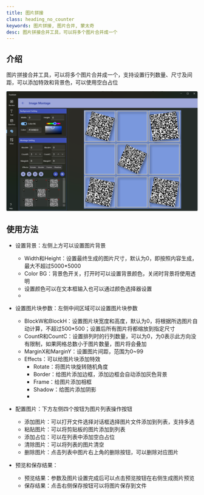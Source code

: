 ```yaml
---
title: 图片拼接
class: heading_no_counter
keywords: 图片拼接, 图片合并, 蒙太奇
desc: 图片拼接合并工具，可以将多个图片合并成一个
---
```


## 介绍
图片拼接合并工具，可以将多个图片合并成一个，支持设置行列数量、尺寸及间距，可以添加特效和背景色，可以使用空白占位

![](../../assets/images/ToolsSet/TSMImgMontage.png)

## 使用方法

* 设置背景：左侧上方可以设置图片背景
  * Width和Height：设置最终生成的图片尺寸，默认为0，即按照内容生成，最大不超过5000*5000
  * Color BG：背景色开关，打开时可以设置背景颜色，关闭时背景将使用透明
  * 设置颜色可以在文本框输入也可以通过颜色选择器设置
  * 
* 设置图片块参数：左侧中间区域可以设置图片块参数
  * BlockW和BlockH：设置图片块宽度和高度，默认为0，将根据所选图片自动计算，不超过500*500；设置后所有图片将都缩放到指定尺寸
  * CountR和CountC：设置排列时的行列数量，可以为0，为0表示此方向没有限制，如果网格总数小于图片数量，图片将会叠加
  * MarginX和MarginY：设置图片间距，范围为0~99
  * Effects：可以给图片块添加特效
    * Rotate：将图片块旋转随机角度
    * Border：给图片添加边框，添加边框会自动添加灰色背景
    * Frame：给图片添加相框
    * Shadow：给图片添加阴影 
    * 
* 配置图片：下方左侧四个按钮为图片列表操作按钮
  * 添加图片：可以打开文件选择对话框选择图片文件添加到列表，支持多选
  * 粘贴图片：可以将剪贴板的图片添加到列表
  * 添加占位：可以在列表中添加空白占位
  * 清除图片：可以将列表的图片清空
  * 删除图片：点击列表中图片右上角的删除按钮，可以删除对应图片

* 预览和保存结果：
  * 预览结果：参数及图片设置完成后可以点击预览按钮在右侧生成图片预览
  * 保存结果：点击右侧保存按钮可以将图片保存到文件